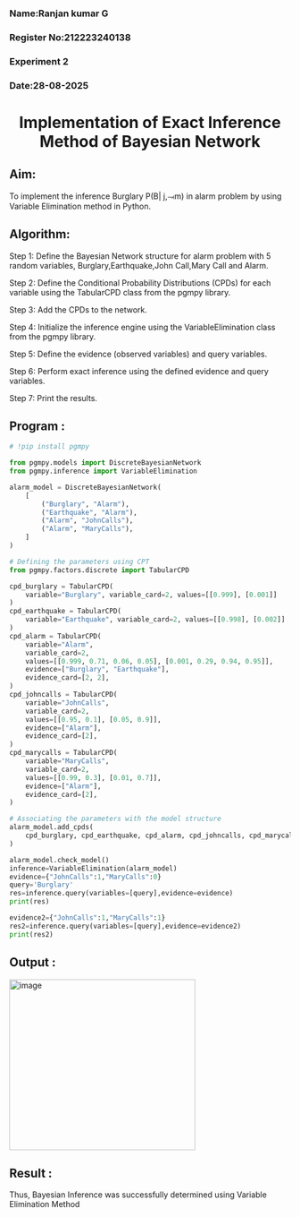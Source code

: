 <H3>Name:Ranjan kumar G </H3>
<H3>Register No:212223240138 </H3>
<H3>Experiment 2</H3>
<H3>Date:28-08-2025</H3>
<h1 align =center>Implementation of Exact Inference Method of Bayesian Network</h1>

## Aim:
To implement the inference Burglary P(B| j,⥗m) in alarm problem by using Variable Elimination method in Python.

## Algorithm:

Step 1: Define the Bayesian Network structure for alarm problem with 5 random variables, Burglary,Earthquake,John Call,Mary Call and Alarm.<br>

Step 2: Define the Conditional Probability Distributions (CPDs) for each variable using the TabularCPD class from the pgmpy library.<br>

Step 3: Add the CPDs to the network.<br>

Step 4: Initialize the inference engine using the VariableElimination class from the pgmpy library.<br>

Step 5: Define the evidence (observed variables) and query variables.<br>

Step 6: Perform exact inference using the defined evidence and query variables.<br>

Step 7: Print the results.<br>

## Program :
```PYTHON
# !pip install pgmpy

from pgmpy.models import DiscreteBayesianNetwork
from pgmpy.inference import VariableElimination

alarm_model = DiscreteBayesianNetwork(
    [
        ("Burglary", "Alarm"),
        ("Earthquake", "Alarm"),
        ("Alarm", "JohnCalls"),
        ("Alarm", "MaryCalls"),
    ]
)

# Defining the parameters using CPT
from pgmpy.factors.discrete import TabularCPD

cpd_burglary = TabularCPD(
    variable="Burglary", variable_card=2, values=[[0.999], [0.001]]
)
cpd_earthquake = TabularCPD(
    variable="Earthquake", variable_card=2, values=[[0.998], [0.002]]
)
cpd_alarm = TabularCPD(
    variable="Alarm",
    variable_card=2,
    values=[[0.999, 0.71, 0.06, 0.05], [0.001, 0.29, 0.94, 0.95]],
    evidence=["Burglary", "Earthquake"],
    evidence_card=[2, 2],
)
cpd_johncalls = TabularCPD(
    variable="JohnCalls",
    variable_card=2,
    values=[[0.95, 0.1], [0.05, 0.9]],
    evidence=["Alarm"],
    evidence_card=[2],
)
cpd_marycalls = TabularCPD(
    variable="MaryCalls",
    variable_card=2,
    values=[[0.99, 0.3], [0.01, 0.7]],
    evidence=["Alarm"],
    evidence_card=[2],
)

# Associating the parameters with the model structure
alarm_model.add_cpds(
    cpd_burglary, cpd_earthquake, cpd_alarm, cpd_johncalls, cpd_marycalls
)

alarm_model.check_model()
inference=VariableElimination(alarm_model)
evidence={"JohnCalls":1,"MaryCalls":0}
query='Burglary'
res=inference.query(variables=[query],evidence=evidence)
print(res)

evidence2={"JohnCalls":1,"MaryCalls":1}
res2=inference.query(variables=[query],evidence=evidence2)
print(res2)
```


## Output :
<img width="333" height="305" alt="image" src="https://github.com/user-attachments/assets/68688e9f-dc6a-4b17-a091-95b79dfe4453" />



## Result :
Thus, Bayesian Inference was successfully determined using Variable Elimination Method

